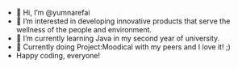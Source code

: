 - 👋 Hi, I’m @yumnarefai
- 👀 I’m interested in developing innovative products that serve the wellness of the people and environment.  
- 🌱 I’m currently learning Java in my second year of university.
- 💞️ Currently doing Project:Moodical with my peers and I love it! ;)
- Happy coding, everyone!

<!---
yumnarefai/yumnarefai is a ✨ special ✨ repository because its `README.md` (this file) appears on your GitHub profile.
You can click the Preview link to take a look at your changes.
--->

